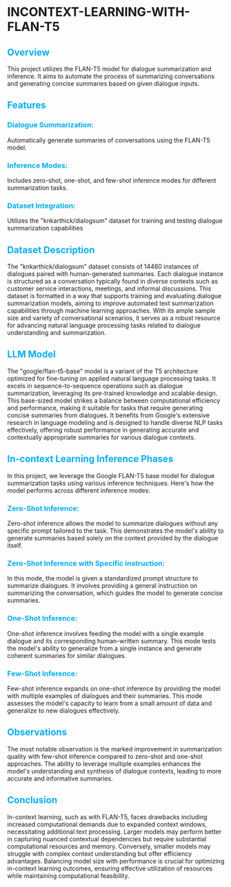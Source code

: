 
# INCONTEXT-LEARNING-WITH-FLAN-T5
## <span style="color:#00ADEF;">Overview</span>

  This project utilizes the FLAN-T5 model for dialogue summarization and inference. It aims to automate the process of summarizing conversations and generating concise summaries based on given dialogue inputs.
## <span style="color:#00ADEF;">Features</span>
  ### <span style="color:#00ADEF;">Dialogue Summarization:</span>
 Automatically generate summaries of conversations using the FLAN-T5 model.
  ### <span style="color:#00ADEF;">Inference Modes:</span>
 Includes zero-shot, one-shot, and few-shot inference modes for different summarization tasks.
  ### <span style="color:#00ADEF;">Dataset Integration:</span>
 Utilizes the "knkarthick/dialogsum" dataset for training and testing dialogue summarization capabilities
## <span style="color:#00ADEF;">Dataset Description</span>
  The "knkarthick/dialogsum" dataset consists of 14460 instances of dialogues paired with human-generated summaries. Each dialogue instance is structured as a conversation typically found in diverse contexts such as customer service interactions, meetings, and informal discussions. This dataset is formatted in a way that supports training and evaluating dialogue summarization models, aiming to improve automated text summarization capabilities through machine learning approaches. With its ample sample size and variety of conversational scenarios, it serves as a robust resource for advancing natural language processing tasks related to dialogue understanding and summarization.
## <span style="color:#00ADEF;">LLM Model</span>
  The "google/flan-t5-base" model is a variant of the T5 architecture optimized for fine-tuning on applied natural language processing tasks. It excels in sequence-to-sequence operations such as dialogue summarization, leveraging its pre-trained knowledge and scalable design. This base-sized model strikes a balance between computational efficiency and performance, making it suitable for tasks that require generating concise summaries from dialogues. It benefits from Google's extensive research in language modeling and is designed to handle diverse NLP tasks effectively, offering robust performance in generating accurate and contextually appropriate summaries for various dialogue contexts.
## <span style="color:#00ADEF;">In-context Learning Inference Phases</span>
  In this project, we leverage the Google FLAN-T5 base model for dialogue summarization tasks using various inference techniques. Here's how the model performs across different inference modes:
  ### <span style="color:#00ADEF;">Zero-Shot Inference:</span>
 Zero-shot inference allows the model to summarize dialogues without any specific prompt tailored to the task. This demonstrates the model's ability to generate summaries based solely on the context provided by the dialogue itself.
  ### <span style="color:#00ADEF;">Zero-Shot Inference with Specific instruction:</span>
 In this mode, the model is given a standardized prompt structure to summarize dialogues. It involves providing a general instruction on summarizing the conversation, which guides the model to generate concise summaries.
  ### <span style="color:#00ADEF;">One-Shot Inference:</span>
 One-shot inference involves feeding the model with a single example dialogue and its corresponding human-written summary. This mode tests the model's ability to generalize from a single instance and generate coherent summaries for similar dialogues.
  ### <span style="color:#00ADEF;">Few-Shot Inference:</span>
 Few-shot inference expands on one-shot inference by providing the model with multiple examples of dialogues and their summaries. This mode assesses the model's capacity to learn from a small amount of data and generalize to new dialogues effectively.
## <span style="color:#00ADEF;">Observations</span>
  The most notable observation is the marked improvement in summarization quality with few-shot inference compared to zero-shot and one-shot approaches. The ability to leverage multiple examples enhances the model's understanding and synthesis of dialogue contexts, leading to more accurate and informative summaries.
## <span style="color:#00ADEF;">Conclusion</span>
  In-context learning, such as with FLAN-T5, faces drawbacks including increased computational demands due to expanded context windows, necessitating additional text processing. Larger models may perform better in capturing nuanced contextual dependencies but require substantial computational resources and memory. Conversely, smaller models may struggle with complex context understanding but offer efficiency advantages. Balancing model size with performance is crucial for optimizing in-context learning outcomes, ensuring effective utilization of resources while maintaining computational feasibility.
